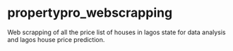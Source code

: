 # propertypro_webscrapping
Web scrapping of all the price list of houses in lagos state for data analysis and lagos house price prediction.
